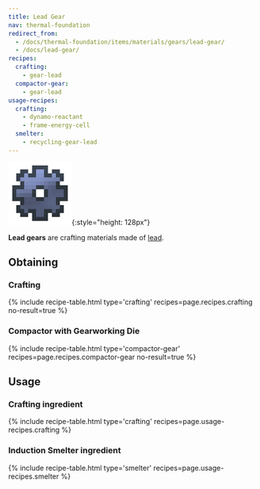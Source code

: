```yaml
---
title: Lead Gear
nav: thermal-foundation
redirect_from:
  - /docs/thermal-foundation/items/materials/gears/lead-gear/
  - /docs/lead-gear/
recipes:
  crafting:
    - gear-lead
  compactor-gear:
    - gear-lead
usage-recipes:
  crafting:
    - dynamo-reactant
    - frame-energy-cell
  smelter:
    - recycling-gear-lead
---
```


![Lead gear](/assets/images/thermal-foundation/gear-lead.png){:style="height: 128px"}


**Lead gears** are crafting materials made of [lead](/docs/lead-ingot/).


Obtaining
---------

### Crafting
{% include recipe-table.html type='crafting' recipes=page.recipes.crafting no-result=true %}

### Compactor with Gearworking Die
{% include recipe-table.html type='compactor-gear' recipes=page.recipes.compactor-gear no-result=true %}


Usage
-----

### Crafting ingredient
{% include recipe-table.html type='crafting' recipes=page.usage-recipes.crafting %}

### Induction Smelter ingredient
{% include recipe-table.html type='smelter' recipes=page.usage-recipes.smelter %}
